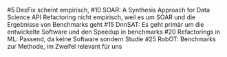 #5 DexFix scheint empirisch, 
#10 SOAR: A Synthesis Approach for Data Science API Refactoring nicht empirisch, weil es um SOAR und die Ergebnisse von Benchmarks geht
#15 DnnSAT: Es geht primär um die entwickelte Software und den Speedup in benchmarks
#20 Refactorings in ML: Passend, da keine Software sondern Studie 
#25 RobOT: Benchmarks zur Methode, im Zweifel relevant für uns